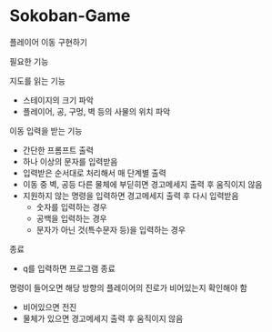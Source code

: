 # Sokoban-Game

플레이어 이동 구현하기

필요한 기능

지도를 읽는 기능
- 스테이지의 크기 파악
- 플레이어, 공, 구멍, 벽 등의 사물의 위치 파악

이동 입력을 받는 기능
- 간단한 프롬프트 출력
- 하나 이상의 문자를 입력받음
- 입력받은 순서대로 처리해서 매 단계별 출력
- 이동 중 벽, 공등 다른 물체에 부딛히면 경고메세지 출력 후 움직이지 않음
- 지원하지 않는 명령을 입력하면 경고메세지 출력 후 다시 입력받음
  - 숫자를 입력하는 경우
  - 공백을 입력하는 경우
  - 문자가 아닌 것(특수문자 등)을 입력하는 경우

종료
- q를 입력하면 프로그램 종료


명령이 들어오면
해당 방향의 플레이어의 진로가 비어있는지 확인해야 함
- 비어있으면 전진
- 물체가 있으면 경고메세지 출력 후 움직이지 않음